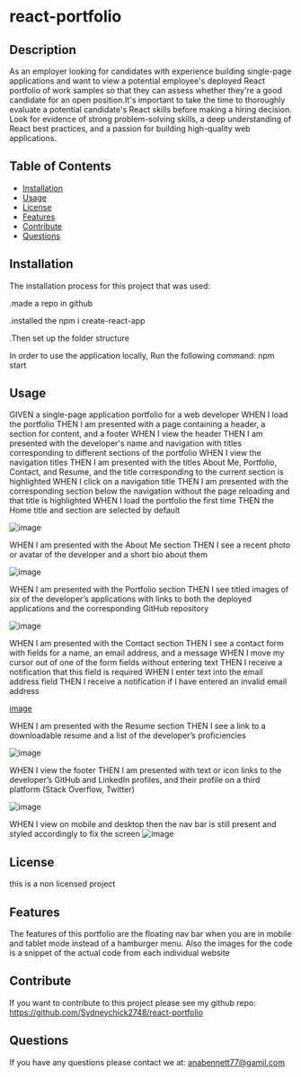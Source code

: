 # react-portfolio

## Description

As an employer looking for candidates with experience building single-page applications and want to view a potential employee's deployed React portfolio of work samples
so that they can assess whether they're a good candidate for an open position.It's important to take the time to thoroughly evaluate a potential candidate's React skills before making a hiring decision. Look for evidence of strong problem-solving skills, a deep understanding of React best practices, and a passion for building high-quality web applications. 





## Table of Contents 

- [Installation](#installation)
- [Usage](#usage)
- [License](#license)
- [Features](#features)
- [Contribute](#Contribute)
- [Questions](#Questions)





## Installation
 
 The installation process for this project that was used:

 .made a repo in github

 .installed the npm i create-react-app

 .Then set up the folder structure 

 In order to use the application locally, Run the following command:
 npm start 
 


 



## Usage
GIVEN a single-page application portfolio for a web developer
WHEN I load the portfolio
THEN I am presented with a page containing a header, a section for content, and a footer
WHEN I view the header
THEN I am presented with the developer's name and navigation with titles corresponding to different sections of the portfolio
WHEN I view the navigation titles
THEN I am presented with the titles About Me, Portfolio, Contact, and Resume, and the title corresponding to the current section is highlighted
WHEN I click on a navigation title
THEN I am presented with the corresponding section below the navigation without the page reloading and that title is highlighted
WHEN I load the portfolio the first time
THEN the Home title and section are selected by default

![image](https://user-images.githubusercontent.com/87034052/222059283-8bf65144-7159-41bf-8ce1-f06c544b9828.png)



WHEN I am presented with the About Me section
THEN I see a recent photo or avatar of the developer and a short bio about them

![image](https://user-images.githubusercontent.com/87034052/222059283-8bf65144-7159-41bf-8ce1-f06c544b9828.png)


WHEN I am presented with the Portfolio section
THEN I see titled images of six of the developer’s applications with links to both the deployed applications and the corresponding GitHub repository

![image](https://user-images.githubusercontent.com/87034052/222059444-c5c11fd1-6296-41f1-ac2a-dc5a5b428775.png)

WHEN I am presented with the Contact section
THEN I see a contact form with fields for a name, an email address, and a message
WHEN I move my cursor out of one of the form fields without entering text
THEN I receive a notification that this field is required
WHEN I enter text into the email address field
THEN I receive a notification if I have entered an invalid email address

[image](https://user-images.githubusercontent.com/87034052/222059505-465afeb5-de5f-4933-bd5a-f19c2fd3beae.png)


WHEN I am presented with the Resume section
THEN I see a link to a downloadable resume and a list of the developer’s proficiencies

![image](https://user-images.githubusercontent.com/87034052/222059575-788976be-d0e6-45b5-a4aa-5fdb346cfc0a.png)


WHEN I view the footer
THEN I am presented with text or icon links to the developer’s GitHub and LinkedIn profiles, and their profile on a third platform (Stack Overflow, Twitter) 

![image](https://user-images.githubusercontent.com/87034052/222059636-0084b829-c914-42fc-b1b5-09a3f611febf.png)
<!-- ![image](https://user-images.githubusercontent.com/87034052/222059283-8bf65144-7159-41bf-8ce1-f06c544b9828.png)
![image](https://user-images.githubusercontent.com/87034052/222059380-74c29546-c525-4cac-b4b4-3e281ac250b9.png) -->
<!-- ![image](https://user-images.githubusercontent.com/87034052/222059444-c5c11fd1-6296-41f1-ac2a-dc5a5b428775.png) -->
<!-- ![image](https://user-images.githubusercontent.com/87034052/222059505-465afeb5-de5f-4933-bd5a-f19c2fd3beae.png) -->
<!-- ![image](https://user-images.githubusercontent.com/87034052/222226745-d182d086-25fc-4824-a568-c724a802f1bd.png) -->

<!-- ![image](https://user-images.githubusercontent.com/87034052/222059575-788976be-d0e6-45b5-a4aa-5fdb346cfc0a.png) -->
<!-- ![image](https://user-images.githubusercontent.com/87034052/222059636-0084b829-c914-42fc-b1b5-09a3f611febf.png) -->

WHEN I view on mobile and desktop then the nav bar is still present and styled accordingly to fix the screen
![image](https://user-images.githubusercontent.com/87034052/222059686-56564865-01cc-4658-bcb8-9b9350cd6d94.png)




## License
this is a non licensed project 


## Features
The features of this portfolio are the floating nav bar when you are in mobile and tablet mode instead of a hamburger menu. Also the images for the code is a snippet of the actual code from each individual website  

## Contribute
If you want to contribute to this project please see my github repo: https://github.com/Sydneychick2748/react-portfolio

## Questions
If you have any questions please contact we at: anabennett77@gamil.com
